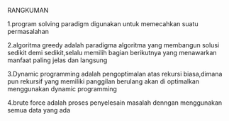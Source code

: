 RANGKUMAN

1.program solving paradigm digunakan untuk memecahkan suatu permasalahan

2.algoritma greedy adalah paradigma algoritma yang membangun solusi sedikit demi sedikit,selalu memilih bagian berikutnya yang menawarkan manfaat paling jelas dan langsung

3.Dynamic programming adalah pengoptimalan atas rekursi biasa,dimana pun rekursif yang memiliki panggilan berulang akan di optimalkan menggunakan dynamic programming

4.brute force adalah proses penyelesain masalah denngan menggunakan semua data yang ada